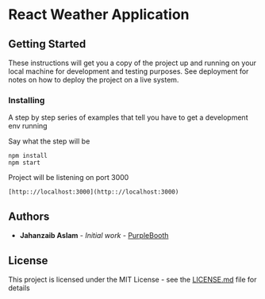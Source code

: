 # React Weather Application

## Getting Started

These instructions will get you a copy of the project up and running on your local machine for development and testing purposes. See deployment for notes on how to deploy the project on a live system.

### Installing

A step by step series of examples that tell you have to get a development env running

Say what the step will be

```
npm install
npm start
```

Project will be listening on port 3000

```
[http:://localhost:3000](http:://localhost:3000)
```


## Authors

* **Jahanzaib Aslam** - *Initial work* - [PurpleBooth](https://github.com/zaib)

## License

This project is licensed under the MIT License - see the [LICENSE.md](LICENSE.md) file for details
